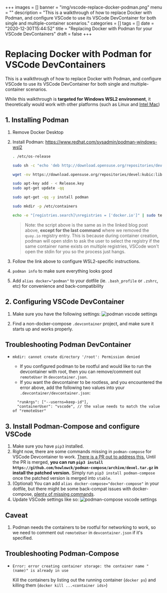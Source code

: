 +++
images = []
banner = "img/vscode-replace-docker-podman.png"
menu = ""
description = "This is a walkthrough of how to replace Docker with Podman, and configure VSCode to use its VSCode DevContainer for both single and multiple-container scenarios."
categories = []
tags = []
date = "2020-12-30T15:44:52"
title = "Replacing Docker with Podman for your VSCode DevContainers"
draft = false
+++

# Replacing Docker with Podman for VSCode DevContainers

This is a walkthrough of how to replace Docker with Podman, and configure VSCode to use its VSCode DevContainer for both single and multiple-container scenarios.

While this walkthrough is **targeted for Windows WSL2 environment**, it theoretically would work with other platforms (such as Linux and [Intel Mac](https://podman.io/blogs/2021/09/06/podman-on-macs.html))

## 1. Installing Podman

1. Remove Docker Desktop
2. Install Podman: <https://www.redhat.com/sysadmin/podman-windows-wsl2>

   ```bash
   . /etc/os-release

   sudo sh -c "echo 'deb http://download.opensuse.org/repositories/devel:/kubic:/libcontainers:/stable/x${NAME}_${VERSION_ID}/ /' > /etc/apt/sources.list.d/devel:kubic:libcontainers:stable.list"

   wget -nv https://download.opensuse.org/repositories/devel:kubic:libcontainers:stable/x${NAME}_${VERSION_ID}/Release.key -O Release.key

   sudo apt-key add - < Release.key
   sudo apt-get update -qq

   sudo apt-get -qq -y install podman

   sudo mkdir -p /etc/containers

   echo -e "[registries.search]\nregistries = ['docker.io']" | sudo tee /etc/containers/registries.conf
   ```

   > Note: the script above is the same as in the linked blog post above, **except for the last command** where we removed the `quay.io` registry entry. This is because during container creation, podman will open stdin to ask the user to select the registry if the same container name exists on multiple registries, VSCode won't open the stdin for you so the process just hangs.

3. Follow the link above to configure WSL2-specific instructions.
4. `podman info` to make sure everything looks good
5. Add `alias docker="podman"` to your dotfile (ie. `.bash_profile` or `.zshrc`, etc) for convenience and back-compatibility

## 2. Configuring VSCode DevContainer

1. Make sure you have the following settings: ![podman vscode settings](/vscode-replace-docker-podman/podman-vscode-settings.png)

2. Find a non-docker-compose `.devcontainer` project, and make sure it starts up and works properly.

## Troubleshooting Podman DevContainer

* `mkdir: cannot create directory '/root': Permission denied`
  
  * If you configured podman to be rootful and would like to run the devcontainer with root, then you can remove/comment out `remoteUser` in `devcontainer.json`.
  * If you want the devcontainer to be rootless, and you encountered the error above, add the following two values into your `.devcontainer/devcontainer.json`:

  ```jsonc
    "runArgs": ["--userns=keep-id"],
    "containerUser": "vscode", // the value needs to match the value of "remoteUser"
  ```

## 3. Install Podman-Compose and configure VSCode

1. Make sure you have `pip3` installed.
2. Right now, there are some commands missing in `podman-compose` for VSCode Devcontainer to work. [There is a PR out to address this.](https://github.com/containers/podman-compose/pull/394) Until the PR is merged, **you can run `pip3 install https://github.com/howlowck/podman-compose/archive/devel.tar.gz` in install the patched version.** Simply run `pip3 install podman-compose` once the patched version is merged into `stable`.
3. (Optional) You can add `alias docker-compose="docker-compose"` in your dotfile, but there might be some back-compat issues with docker-compose, [plenty of missing commands](https://github.com/containers/podman-compose/blob/stable/CONTRIBUTING.md#missing-commands-help-needed).
4. Update VSCode settings like so: ![podman-compose vscode settings](/vscode-replace-docker-podman/podman-compose-vscode-settings.png)

## Caveat

1. Podman needs the containers to be rootful for networking to work, so we need to comment out `remoteUser` in `devcontainer.json` if it's specified.

## Troubleshooting Podman-Compose

* `Error: error creating container storage: the container name "(name)" is already in use`
  
  Kill the containers by listing out the running container (`docker ps`) and killing them (`docker kill ...<container ids>`)
